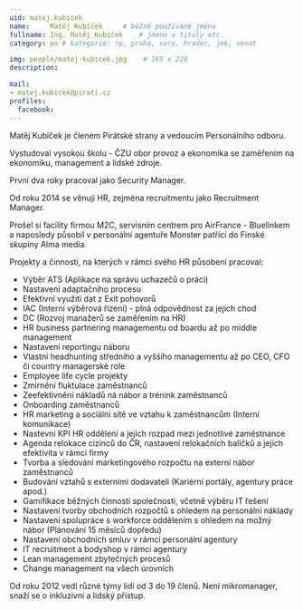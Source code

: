 ```yaml
---
uid: matej.kubicek
name:     Matěj Kubíček  	# běžně používáné jméno
fullname: Ing. Matěj Kubíček  	# jméno s tituly etc.
category: po # kategorie: rp, praha, vary, hradec, jmk, senat

img: people/matej-kubicek.jpg    # 165 x 220
description: 

mail:
- matej.kubicek@pirati.cz
profiles:
  facebook:
---
```


Matěj Kubíček  je členem Pirátské strany a vedoucím Personálního odboru.


Vystudoval  vysokou školu - ČZU obor provoz a ekonomika se zaměřením na ekonomiku, management a lidské zdroje.
 
 
První dva roky  pracoval jako Security Manager.


Od roku 2014 se věnuji HR, zejména recruitmentu jako Recruitment Manager.


Prošel  si facility firmou M2C, servisním centrem pro AirFrance - Bluelinkem a naposledy  působil v personální agentuře Monster patřící do Finské skupiny Alma media.


Projekty a činnosti, na kterých  v rámci svého HR působení pracoval:

* Výběr ATS (Aplikace na správu uchazečů o práci)
* Nastavení adaptačního procesu
* Efektivní využití dat z Exit pohovorů
* IAC (Interní výběrová řízení) - plná odpovědnost za jejich chod
* DC (Rozvoj manažerů se zaměřením na HR)
* HR business partnering managementu od boardu až po middle management
* Nastavení reportingu náboru
* Vlastní headhunting středního a vyššího managementu až po CEO, CFO či country managerské role
* Employee life cycle projekty
* Zmírnění fluktulace zaměstnanců
* Zeefektivnění nákladů ná nábor a trénink zaměstnanců
* Onboarding zaměstnanců
* HR marketing a sociální sítě ve vztahu k zaměstnancům (Interní komunikace)
* Nastevní KPI HR oddělení a jejich rozpad mezi jednotlivé zaměstnance
* Agenda relokace cizinců do ČR, nastavení relokačních balíčků a jejich efektivita v rámci firmy
* Tvorba a sledování marketingového rozpočtu na externí nábor zaměstnanců
* Budování vztahů s externími dodavateli (Kariérní portály, agentury práce apod.)
* Gamifikace běžných činností společnosti, včetně výběru IT řešení
* Nastavení tvorby obchodních rozpočtů s ohledem na personální náklady
* Nastavení spolupráce s workforce oddělením s ohledem na možný nábor (Plánování 15 měsíců dopředu)
* Nastavení obchodních smluv v rámci personální agentury
* IT recruitment a bodyshop v rámci agentury
* Lean management zbytečných procesů
* Change management na všech úrovních

Od roku 2012  vedl různé týmy lidí od 3 do 19 členů. Není mikromanager, snaží se o inkluzivní a lidský přístup.

